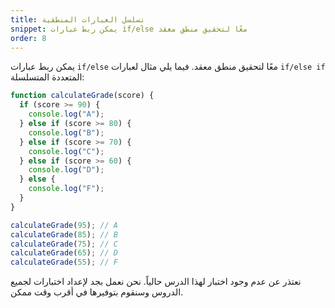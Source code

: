 ```yaml
---
title: تسلسل العبارات المنطقية
snippet: يمكن ربط عبارات if/else معًا لتحقيق منطق معقد
order: 8
---
```


يمكن ربط عبارات `if/else` معًا لتحقيق منطق معقد. فيما يلي مثال لعبارات
`if/else if` المتعددة المتسلسلة:

```js
function calculateGrade(score) {
  if (score >= 90) {
    console.log("A");
  } else if (score >= 80) {
    console.log("B");
  } else if (score >= 70) {
    console.log("C");
  } else if (score >= 60) {
    console.log("D");
  } else {
    console.log("F");
  }
}

calculateGrade(95); // A
calculateGrade(85); // B
calculateGrade(75); // C
calculateGrade(65); // D
calculateGrade(55); // F
```

<div class="quiz">
نعتذر عن عدم وجود اختبار لهذا الدرس حالياً. نحن نعمل بجد لإعداد اختبارات لجميع الدروس وسنقوم بتوفيرها في أقرب وقت ممكن.
</div>
